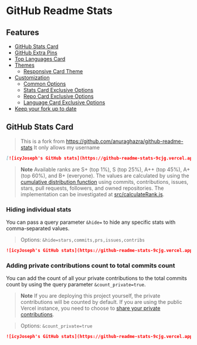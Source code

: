 # GitHub Readme Stats

## Features

-   [GitHub Stats Card](#github-stats-card)
-   [GitHub Extra Pins](#github-extra-pins)
-   [Top Languages Card](#top-languages-card)
-   [Themes](#themes)
    -   [Responsive Card Theme](#responsive-card-theme)
-   [Customization](#customization)
    -   [Common Options](#common-options)
    -   [Stats Card Exclusive Options](#stats-card-exclusive-options)
    -   [Repo Card Exclusive Options](#repo-card-exclusive-options)
    -   [Language Card Exclusive Options](#language-card-exclusive-options)
- [Keep your fork up to date](#keep-your-fork-up-to-date)   

## GitHub Stats Card

> This is a fork from https://github.com/anuraghazra/github-readme-stats
> It only allows my username


```md
[![icyJoseph's GitHub stats](https://github-readme-stats-9cjg.vercel.app/api?username=icyjoseph)](https://github.com/icyjoseph/github-readme-stats)
```

> **Note**
> Available ranks are S+ (top 1%), S (top 25%), A++ (top 45%), A+ (top 60%), and B+ (everyone). The values are calculated by using the [cumulative distribution function](https://en.wikipedia.org/wiki/Cumulative_distribution_function) using commits, contributions, issues, stars, pull requests, followers, and owned repositories. The implementation can be investigated at [src/calculateRank.js](./src/calculateRank.js).

### Hiding individual stats

You can pass a query parameter `&hide=` to hide any specific stats with comma-separated values.

> Options: `&hide=stars,commits,prs,issues,contribs`

```md
![icyJoseph's GitHub stats](https://github-readme-stats-9cjg.vercel.app/api?username=icyjoseph&hide=contribs,prs)
```

### Adding private contributions count to total commits count

You can add the count of all your private contributions to the total commits count by using the query parameter `&count_private=true`.

> **Note**
> If you are deploying this project yourself, the private contributions will be counted by default. If you are using the public Vercel instance, you need to choose to [share your private contributions](https://docs.github.com/en/account-and-profile/setting-up-and-managing-your-github-profile/managing-contribution-settings-on-your-profile/showing-your-private-contributions-and-achievements-on-your-profile).

> Options: `&count_private=true`

```md
![icyJoseph's GitHub stats](https://github-readme-stats-9cjg.vercel.app/api?username=icyjoseph&count_private=true)
```
